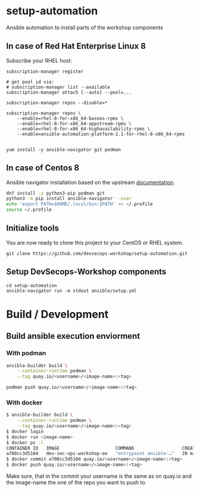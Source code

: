 # setup-automation

Ansible automation to install parts of the workshop components

## In case of Red Hat Enterprise Linux 8

Subscribe your RHEL host:
```
subscription-manager register

# get pool id via:
# subscription-manager list --available
subscription-manager attach [--auto] --pool=...

subscription-manager repos --disable=*

subscription-manager repos \
    --enable=rhel-8-for-x86_64-baseos-rpms \
    --enable=rhel-8-for-x86_64-appstream-rpms \
    --enable=rhel-8-for-x86_64-highavailability-rpms \
    --enable=ansible-automation-platform-2.1-for-rhel-8-x86_64-rpms


yum install -y ansible-navigator git podman

```

## In case of Centos 8

Ansible navigator installation based on the upstream [documentation](https://ansible-navigator.readthedocs.io/en/latest/installation/#install-ansible-navigator).

```bash
dnf install -y python3-pip podman git
python3 -m pip install ansible-navigator --user
echo 'export PATH=$HOME/.local/bin:$PATH' >> ~/.profile
source ~/.profile

```

## Initialize tools

You are now ready to clone this project to your CentOS or RHEL system.

```
git clone https://github.com/devsecops-workshop/setup-automation.git
```

## Setup DevSecops-Workshop components

```
cd setup-automation
ansible-navigator run -m stdout ansible/setup.yml
```

# Build / Development

## Build ansible execution enviorment

### With podman

```bash
ansible-builder build \
    --container-runtime podman \
    --tag quay.io/<username>/<image-name>:<tag>

podman push quay.io/<username>/<image-name>:<tag>
```

### With docker

```bash
$ ansible-builder build \
    --container-runtime podman \
    --tag quay.io/<username>/<image-name>:<tag>
$ docker login
$ docker run <image-name>
$ docker ps -l
CONTAINER ID   IMAGE                     COMMAND                  CREATED          STATUS                      PORTS     NAMES
a700cc3d5104   dev-sec-ops-workshop-ee   "entrypoint ansible-…"   20 minutes ago   Exited (1) 20 minutes ago             affectionate_margulis
$ docker commit a700cc3d5104 quay.io/<username>/<image-name>:<tag>
$ docker push quay.io/<username>/<image-name>:<tag>
```

Make sure, that in the commit your username is the same as on quay.io and the image-name the one of the repo you want to push to.
